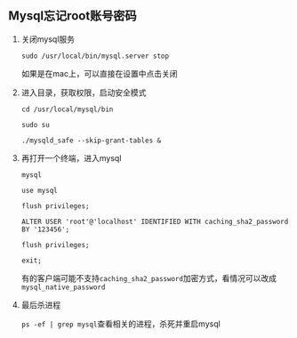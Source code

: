 ## Mysql忘记root账号密码

1. 关闭mysql服务
   
   `sudo /usr/local/bin/mysql.server stop`
   
   如果是在mac上，可以直接在设置中点击关闭

2. 进入目录，获取权限，启动安全模式
   
   `cd /usr/local/mysql/bin`
   
   `sudo su`
   
   `./mysqld_safe --skip-grant-tables &`

3. 再打开一个终端，进入mysql
   
   `mysql`
   
   `use mysql`
   
   `flush privileges;`
   
   `ALTER USER 'root'@'localhost' IDENTIFIED WITH caching_sha2_password BY '123456';`
   
   `flush privileges;`
   
   `exit;`
   
   有的客户端可能不支持`caching_sha2_password`加密方式，看情况可以改成`mysql_native_password`

4. 最后杀进程
   
   `ps -ef | grep mysql`查看相关的进程，杀死并重启mysql

